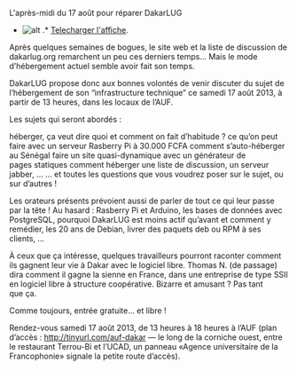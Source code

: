 
 L'après-midi du 17 août pour réparer DakarLUG
* ![alt](https://raw.github.com/Dakarlug/site-datas/master/datas/reddit.png "") .*  [Telecharger l'affiche](https://raw.github.com/Dakarlug/site-datas/master/datas/pdf "").
    
      
Après quelques semaines de bogues, le site web et la liste de discussion de dakarlug.org remarchent un peu ces derniers temps… Mais le mode d’hébergement actuel semble avoir fait son temps.



DakarLUG propose donc aux bonnes volontés de venir discuter du sujet de l’hébergement de son “infrastructure technique” ce samedi 17 août 2013, à partir de 13 heures, dans les locaux de l’AUF.


Les sujets qui seront abordés :

héberger, ça veut dire quoi et comment on fait d’habitude ?
ce qu’on peut faire avec un serveur Rasberry Pi à 30.000 FCFA
comment s’auto-héberger au Sénégal
faire un site quasi-dynamique avec un générateur de pages statiques
comment héberger une liste de discussion, un serveur jabber, …
… et toutes les questions que vous voudrez poser sur le sujet, ou sur d’autres !




Les orateurs présents prévoient aussi de parler de tout ce qui leur passe par la tête ! Au hasard : Rasberry Pi et Arduino, les bases de données avec PostgreSQL, pourquoi DakarLUG est moins actif qu’avant et comment y remédier, les 20 ans de Debian, livrer des paquets deb ou RPM à ses clients, …



À ceux que ça intéresse, quelques travailleurs pourront raconter comment ils gagnent leur vie à Dakar avec le logiciel libre. Thomas N. (de passage) dira comment il gagne la sienne en France, dans une entreprise de type SSII en logiciel libre à structure coopérative. Bizarre et amusant ? Pas tant que ça.



Comme toujours, entrée gratuite… et libre !


Rendez-vous samedi 17 août 2013, de 13 heures à 18 heures à l’AUF (plan d’accès : http://tinyurl.com/auf-dakar — le long de la corniche ouest, entre le restaurant Terrou-Bi et l’UCAD, un panneau «Agence universitaire de la Francophonie» signale la petite route d’accès).

    
    
    



    



    



    



    



    



 
    
     